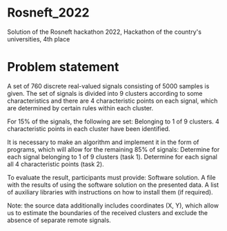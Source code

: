 # Rosneft_2022
Solution of the Rosneft hackathon 2022, Hackathon of the country's universities, 4th place
# Problem statement
A set of 760 discrete real-valued signals consisting of 5000 samples is given. The set of signals is divided into 9 clusters according to some characteristics and there are 4 characteristic points on each signal, which are determined by certain rules within each cluster.

For 15% of the signals, the following are set:
Belonging to 1 of 9 clusters.
4 characteristic points in each cluster have been identified.

It is necessary to make an algorithm and implement it in the form of programs, which will allow for the remaining 85% of signals:
Determine for each signal belonging to 1 of 9 clusters (task 1).
Determine for each signal all 4 characteristic points (task 2).

To evaluate the result, participants must provide:
Software solution.
A file with the results of using the software solution on the presented data.
A list of auxiliary libraries with instructions on how to install them (if required).

Note: the source data additionally includes coordinates (X, Y), which allow us to estimate the boundaries of the received clusters and exclude the absence of separate remote signals.


